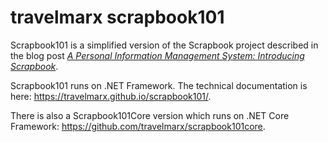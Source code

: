# travelmarx scrapbook101

Scrapbook101 is a simplified version of the Scrapbook project described in the blog post *[A Personal Information Management System: Introducing Scrapbook](http://blog.travelmarx.com/2017/12/a-personal-information-management-system-introducing-scrapbook.html)*. 

Scrapbook101 runs on .NET Framework. The technical documentation is here: https://travelmarx.github.io/scrapbook101/.

There is also a Scrapbook101Core version which runs on .NET Core Framework:  https://github.com/travelmarx/scrapbook101core.
